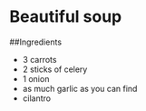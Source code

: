 # Beautiful soup

##Ingredients

- 3 carrots
- 2 sticks of celery
- 1 onion
- as much garlic as you can find
- cilantro
